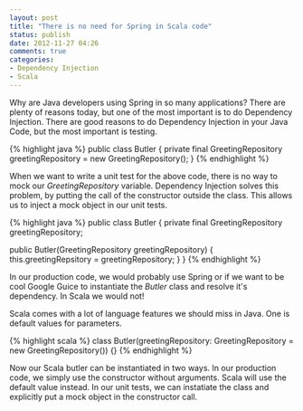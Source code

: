 ```yaml
---
layout: post
title: "There is no need for Spring in Scala code"
status: publish
date: 2012-11-27 04:26
comments: true
categories:
- Dependency Injection
- Scala
---
```


Why are Java developers using Spring in so many applications? There
are plenty of reasons today, but one of the most important is to do
Dependency Injection. There are good reasons to do Dependency
Injection in your Java Code, but the most important is testing.

{% highlight java %}
public class Butler {
  private final GreetingRepository greetingRepository = new GreetingRepository();
}
{% endhighlight %}

When we want to write a unit test for the above code, there is no way
to mock our _GreetingRepository_ variable. Dependency Injection solves
this problem, by putting the call of the constructor outside the
class. This allows us to inject a mock object in our unit tests.

{% highlight java %}
public class Butler {
  private final GreetingRepository greetingRepository;

  public Butler(GreetingRepository greetingRepository) {
    this.greetingRepsitory = greetingRepository;
  }
}
{% endhighlight %}

In our production code, we would probably use Spring or if we want to
be cool Google Guice to instantiate the _Butler_ class and resolve
it's dependency. In Scala we would not!

Scala comes with a lot of language features we should miss in
Java. One is default values for parameters.

{% highlight scala %}
class Butler(greetingRepository: GreetingRepository = new GreetingRepository()) {}
{% endhighlight %}

Now our Scala butler can be instantiated in two ways. In our
production code, we simply use the constructor without
arguments. Scala will use the default value instead. In our unit
tests, we can instatiate the class and explicitly put a mock object in
the constructor call.
